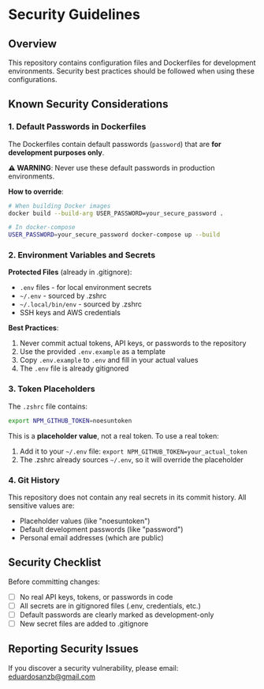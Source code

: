# Security Guidelines

## Overview
This repository contains configuration files and Dockerfiles for development environments. Security best practices should be followed when using these configurations.

## Known Security Considerations

### 1. Default Passwords in Dockerfiles
The Dockerfiles contain default passwords (`password`) that are **for development purposes only**. 

**⚠️ WARNING**: Never use these default passwords in production environments.

**How to override**:
```bash
# When building Docker images
docker build --build-arg USER_PASSWORD=your_secure_password .

# In docker-compose
USER_PASSWORD=your_secure_password docker-compose up --build
```

### 2. Environment Variables and Secrets

**Protected Files** (already in .gitignore):
- `.env` files - for local environment secrets
- `~/.env` - sourced by .zshrc
- `~/.local/bin/env` - sourced by .zshrc  
- SSH keys and AWS credentials

**Best Practices**:
1. Never commit actual tokens, API keys, or passwords to the repository
2. Use the provided `.env.example` as a template
3. Copy `.env.example` to `.env` and fill in your actual values
4. The `.env` file is already gitignored

### 3. Token Placeholders

The `.zshrc` file contains:
```bash
export NPM_GITHUB_TOKEN=noesuntoken
```

This is a **placeholder value**, not a real token. To use a real token:
1. Add it to your `~/.env` file: `export NPM_GITHUB_TOKEN=your_actual_token`
2. The .zshrc already sources `~/.env`, so it will override the placeholder

### 4. Git History

This repository does not contain any real secrets in its commit history. All sensitive values are:
- Placeholder values (like "noesuntoken")
- Default development passwords (like "password")
- Personal email addresses (which are public)

## Security Checklist

Before committing changes:
- [ ] No real API keys, tokens, or passwords in code
- [ ] All secrets are in gitignored files (.env, credentials, etc.)
- [ ] Default passwords are clearly marked as development-only
- [ ] New secret files are added to .gitignore

## Reporting Security Issues

If you discover a security vulnerability, please email: eduardosanzb@gmail.com
